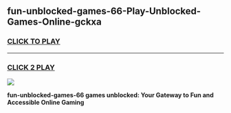
## fun-unblocked-games-66-Play-Unblocked-Games-Online-gckxa
<h3>
<a href="https://premium76.site?title=fun-unblocked-games-66&ref=25A">CLICK TO PLAY</a></h3>
<hr>

<h3>
<a href="https://premium76.site?title=fun-unblocked-games-66&ref=25A">CLICK 2 PLAY</a>
  
</h3>

<a href="https://premium76.site?title=fun-unblocked-games-66&ref=25A"><img src="https://clearcache.store/games.png"></a>


**fun-unblocked-games-66 games unblocked: Your Gateway to Fun and Accessible Online Gaming**
